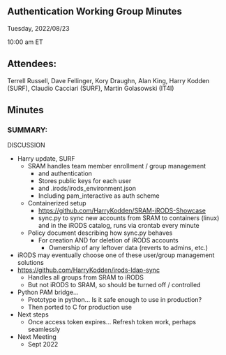 ## Authentication Working Group Minutes

Tuesday, 2022/08/23

10:00 am ET

## Attendees:

Terrell Russell, Dave Fellinger, Kory Draughn, Alan King, Harry Kodden (SURF), Claudio Cacciari (SURF), Martin Golasowski (IT4I)

## Minutes

### SUMMARY:

DISCUSSION

 - Harry update, SURF
   - SRAM handles team member enrollment / group management
     - and authentication
     - Stores public keys for each user
     - and .irods/irods_environment.json
     - Including pam_interactive as auth scheme
   - Containerized setup
     - https://github.com/HarryKodden/SRAM-iRODS-Showcase 
     - sync.py to sync new accounts from SRAM to containers (linux) and in the iRODS catalog, runs via crontab every minute
   - Policy document describing how sync.py behaves
     - For creation AND for deletion of iRODS accounts
       - Ownership of any leftover data (reverts to admins, etc.)
 - iRODS may eventually choose one of these user/group management solutions
 - https://github.com/HarryKodden/irods-ldap-sync 
   - Handles all groups from SRAM to iRODS
   - But not iRODS to SRAM, so should be turned off / controlled
 - Python PAM bridge...
   - Prototype in python... Is it safe enough to use in production?
   - Then ported to C for production use
 - Next steps
   - Once access token expires... Refresh token work, perhaps seamlessly
 - Next Meeting
   - Sept 2022

